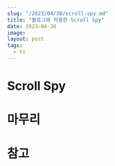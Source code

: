 ```yaml
---
slug: "/2023/04/30/scroll-spy.md"
title: "블로그에 적용한 Scroll Spy"
date: 2023-04-30
image:
layout: post
tags:
  - ts
---
```


# Scroll Spy

# 마무리

# 참고
